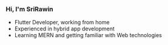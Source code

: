 ### Hi, I'm SriRawin

- Flutter Developer, working from home
- Experienced in hybrid app development
- Learning MERN and getting familiar with Web technologies
